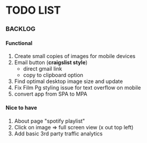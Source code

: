 # TODO LIST

### BACKLOG
#### Functional
1. Create small copies of images for mobile devices
2. Email button (**craigslist style**)
    * direct gmail link
    * copy to clipboard option
3. Find optimal desktop image size and update
4. Fix Film Pg styling issue for text overflow on mobile
5. convert app from SPA to MPA

#### Nice to have
1. About page "spotify playlist"
2. Click on image => full screen view (x out top left)
3. Add basic 3rd party traffic analytics
